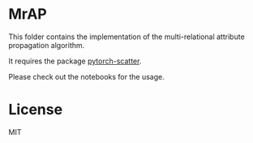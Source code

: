 # MrAP
This folder contains the implementation of the multi-relational attribute propagation algorithm.

It requires the package [pytorch-scatter](https://pytorch-scatter.readthedocs.io/en/latest/index.html).

Please check out the notebooks for the usage.

# License
MIT
